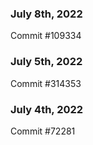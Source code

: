 ### July 8th, 2022

Commit #109334

### July 5th, 2022

Commit #314353


### July 4th, 2022

Commit #72281

